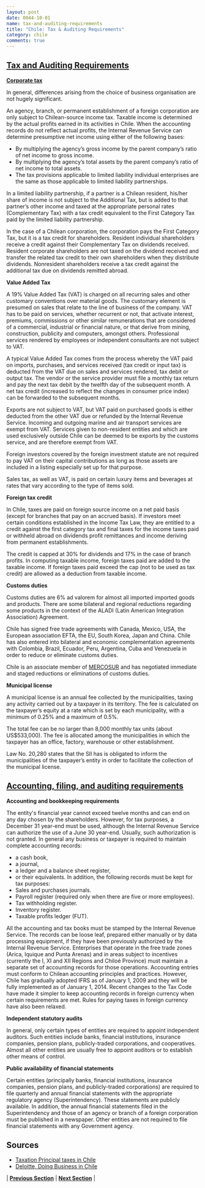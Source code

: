 ```yaml
---
layout: post
date: 0044-10-01
name: tax-and-auditing-requirements
title: "Chile: Tax & Auditing Requirements"
category: chile
comments: true
---
```


## [Tax and Auditing Requirements](https://www.justlanded.com/english/Chile/Chile-Guide/Business/Taxation) 

**[Corporate tax](https://www.justlanded.com/english/Chile/Chile-Guide/Business/Taxation)**
 
In general, differences arising from the choice of business organisation are not hugely significant.
 
An agency, branch, or permanent establishment of a foreign corporation are only subject to Chilean-source income tax. Taxable income is determined by the actual profits earned in its activities in Chile. When the accounting records do not reflect actual profits, the Internal Revenue Service can determine presumptive net income using either of the following bases:
- By multiplying the agency’s gross income by the parent company’s ratio of net income to gross income.
- By multiplying the agency’s total assets by the parent company’s ratio of net income to total assets.
- The tax provisions applicable to limited liability individual enterprises are the same as those applicable to limited liability partnerships.

In a limited liability partnership, if a partner is a Chilean resident, his/her share of income is not subject to the Additional Tax, but is added to that partner’s other income and taxed at the appropriate personal rates (Complementary Tax) with a tax credit equivalent to the First Category Tax paid by the limited liability partnership.
 
In the case of a Chilean corporation, the corporation pays the First Category Tax, but it is a tax credit for shareholders. Resident individual shareholders receive a credit against their Complementary Tax on dividends received. Resident corporate shareholders are not taxed on the dividend received and transfer the related tax credit to their own shareholders when they distribute dividends. Nonresident shareholders receive a tax credit against the additional tax due on dividends remitted abroad.
 
**Value Added Tax**

A 19% Value Added Tax (VAT) is charged on all recurring sales and other customary conventions over material goods. The customary element is presumed on sales that relate to the line of business of the company. VAT has to be paid on services, whether recurrent or not, that activate interest, premiums, commissions or other similar remunerations that are considered of a commercial, industrial or financial nature, or that derive from mining, construction, publicity and computers, amongst others. Professional services rendered by employees or independent consultants are not subject to VAT.

A typical Value Added Tax comes from the process whereby the VAT paid on imports, purchases, and services received (tax credit or input tax) is deducted from the VAT due on sales and services rendered, tax debit or output tax. The vendor or the service provider must file a monthly tax return and pay the next tax debit by the twelfth day of the subsequent month. A net tax credit (increased to reflect the changes in consumer price index) can be forwarded to the subsequent months.
 
Exports are not subject to VAT, but VAT paid on purchased goods is either deducted from the other VAT due or refunded by the Internal Revenue Service. Incoming and outgoing marine and air transport services are exempt from VAT. Services given to non-resident entities and which are used exclusively outside Chile can be deemed to be exports by the customs service, and are therefore exempt from VAT.
 
Foreign investors covered by the foreign investment statute are not required to pay VAT on their capital contributions as long as those assets are included in a listing especially set up for that purpose.
 
Sales tax, as well as VAT, is paid on certain luxury items and beverages at rates that vary according to the type of items sold.
 
**Foreign tax credit**

In Chile, taxes are paid on foreign source income on a net paid basis (except for branches that pay on an accrued basis). If investors meet certain conditions established in the Income Tax Law, they are entitled to a credit against the first category tax and final taxes for the income taxes paid or withheld abroad on dividends profit remittances and income deriving from permanent establishments.

The credit is capped at 30% for dividends and 17% in the case of branch profits. In computing taxable income, foreign taxes paid are added to the taxable income. If foreign taxes paid exceed the cap (not to be used as tax credit) are allowed as a deduction from taxable income.
 
**Customs duties**

Customs duties are 6% ad valorem for almost all imported imported goods and products. There are some bilateral and regional reductions regarding some products in the context of the ALADI (Latin American Integration Association) Agreement.

Chile has signed free trade agreements with Canada, Mexico, USA, the European association EFTA, the EU, South Korea, Japan and China. Chile has also entered into bilateral and economic complementation agreements with Colombia, Brazil, Ecuador, Peru, Argentina, Cuba and Venezuela in order to reduce or eliminate customs duties.

Chile is an associate member of [MERCOSUR](http://www.mercosur.int/) and has negotiated immediate and staged reductions or eliminations of customs duties.
 
**Municipal license**

A municipal license is an annual fee collected by the municipalities, taxing any activity carried out by a taxpayer in its territory. The fee is calculated on the taxpayer’s equity at a rate which is set by each municipality, with a minimum of 0.25% and a maximum of 0.5%.
 
The total fee can be no larger than 8,000 monthly tax units (about US$533,000). The fee is allocated among the municipalities in which the taxpayer has an office, factory, warehouse or other establishment.
 
Law No. 20,280 states that the SII has is obligated to inform the municipalities of the taxpayer’s entity in order to facilitate the collection of the municipal license.

## [Accounting, filing, and auditing requirements](https://www2.deloitte.com/content/dam/Deloitte/cn/Documents/international-business-support/deloitte-cn-ibs-chile-country-invest-en-2011.pdf)

**Accounting and bookkeeping requirements**

The entity's financial year cannot exceed twelve months and can end on any day chosen by the shareholders. However, for tax purposes, a December 31 year-end must be used, although the Internal Revenue Service can authorize the use of a June 30 year-end. Usually, such authorization is not granted. In general any business or taxpayer is required to maintain complete accounting records:
- a cash book, 
- a journal, 
- a ledger and a balance sheet register, 
- or their equivalents. 
In addition, the following records must be kept for tax purposes:  
- Sales and purchases journals.  
- Payroll register (required only when there are five or more employees).  
- Tax withholding register.  
- Inventory register.  
- Taxable profits ledger (FUT). 

All the accounting and tax books must be stamped by the Internal Revenue Service. The records can be loose leaf, prepared either manually or by data processing equipment, if they have been previously authorized by the Internal Revenue Service. Enterprises that operate in the free trade zones (Arica, Iquique and Punta Arenas) and in areas subject to incentives (currently the I, XI and XII Regions and Chiloé Province) must maintain a separate set of accounting records for those operations. Accounting entries must conform to Chilean accounting principles and practices. However, Chile has gradually adopted IFRS as of January 1, 2009 and they will be fully implemented as of January 1, 2014. Recent changes to the Tax Code have made it simpler to keep accounting records in foreign currency when certain requirements are met. Rules for paying taxes in foreign currency have also been relaxed. 

**Independent statutory audits**

In general, only certain types of entities are required to appoint independent auditors. Such entities include banks, financial institutions, insurance companies, pension plans, publicly-traded corporations, and cooperatives. Almost all other entities are usually free to appoint auditors or to establish other means of control. 

**Public availability of financial statements**

Certain entities (principally banks, financial institutions, insurance companies, pension plans, and publicly-traded corporations) are required to file quarterly and annual financial statements with the appropriate regulatory agency (Superintendency). These statements are publicly available. In addition, the annual financial statements filed in the Superintendency and those of an agency or branch of a foreign corporation must be published in a newspaper. Other entities are not required to file financial statements with any Government agency. 

## Sources

- [Taxation Principal taxes in Chile](https://www.justlanded.com/english/Chile/Chile-Guide/Business/Taxation)
- [Deloitte, Doing Business in Chile](https://www2.deloitte.com/content/dam/Deloitte/cn/Documents/international-business-support/deloitte-cn-ibs-chile-country-invest-en-2011.pdf)




| **[Previous Section]( https://neo-project.github.io/global-blockchain-compliance-hub//chile/chile-team-member-nationality-requirements.html)** | **[Next Section]( https://neo-project.github.io/global-blockchain-compliance-hub//chile/chile-governing-by-law.html)** |
